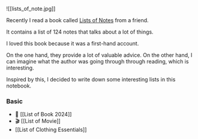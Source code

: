 ![[lists_of_note.jpg]]

Recently I read a book called [Lists of Notes](https://book.douban.com/subject/30365536/) from a friend.

It contains a list of 124 notes that talks about a lot of things.

I loved this book because it was a first-hand account.

On the one hand, they provide a lot of valuable advice.
On the other hand, I can imagine what the author was going through through reading, which is interesting.

Inspired by this, I decided to write down some interesting lists in this notebook.

### Basic
- 📖 [[List of Book 2024]]
- 🎬 [[List of Movie]]
- [[List of Clothing Essentials]]